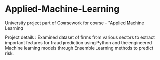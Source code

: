 # Applied-Machine-Learning
University project part of Coursework for course - "Applied Machine Learning 

Project details : 
Examined dataset of firms from various sectors to extract important features for fraud prediction using Python and the engineered Machine learning models through Ensemble Learning methods to predict risk.
